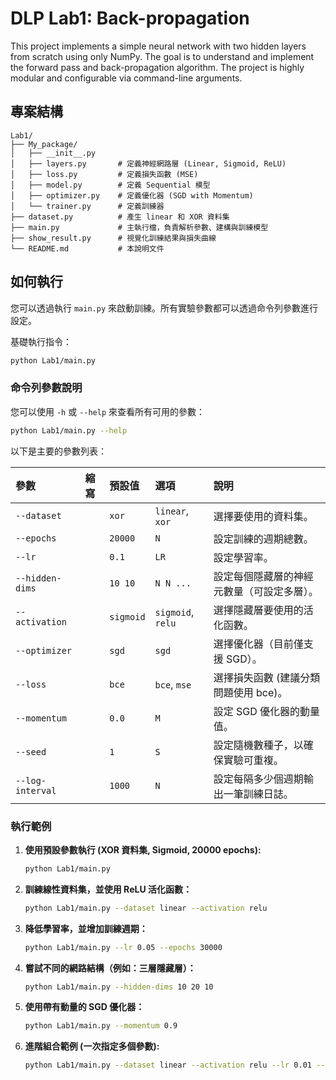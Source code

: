 # DLP Lab1: Back-propagation

This project implements a simple neural network with two hidden layers from scratch using only NumPy. The goal is to understand and implement the forward pass and back-propagation algorithm. The project is highly modular and configurable via command-line arguments.

## 專案結構

```
Lab1/
├── My_package/
│   ├── __init__.py
│   ├── layers.py       # 定義神經網路層 (Linear, Sigmoid, ReLU)
│   ├── loss.py         # 定義損失函數 (MSE)
│   ├── model.py        # 定義 Sequential 模型
│   ├── optimizer.py    # 定義優化器 (SGD with Momentum)
│   └── trainer.py      # 定義訓練器
├── dataset.py          # 產生 linear 和 XOR 資料集
├── main.py             # 主執行檔，負責解析參數、建構與訓練模型
├── show_result.py      # 視覺化訓練結果與損失曲線
└── README.md           # 本說明文件
```

## 如何執行

您可以透過執行 `main.py` 來啟動訓練。所有實驗參數都可以透過命令列參數進行設定。

基礎執行指令：
```bash
python Lab1/main.py
```

### 命令列參數說明

您可以使用 `-h` 或 `--help` 來查看所有可用的參數：
```bash
python Lab1/main.py --help
```

以下是主要的參數列表：

| 參數 | 縮寫 | 預設值 | 選項 | 說明 |
| :--- | :--- | :--- | :--- | :--- |
| `--dataset` | | `xor` | `linear`, `xor` | 選擇要使用的資料集。 |
| `--epochs` | | `20000` | `N` | 設定訓練的週期總數。 |
| `--lr` | | `0.1` | `LR` | 設定學習率。 |
| `--hidden-dims` | | `10 10` | `N N ...` | 設定每個隱藏層的神經元數量（可設定多層）。 |
| `--activation` | | `sigmoid` | `sigmoid`, `relu` | 選擇隱藏層要使用的活化函數。 |
| `--optimizer` | | `sgd` | `sgd` | 選擇優化器（目前僅支援 SGD）。 |
| `--loss` | | `bce` | `bce`, `mse` | 選擇損失函數 (建議分類問題使用 bce)。 |
| `--momentum` | | `0.0` | `M` | 設定 SGD 優化器的動量值。 |
| `--seed` | | `1` | `S` | 設定隨機數種子，以確保實驗可重複。 |
| `--log-interval`| | `1000` | `N` | 設定每隔多少個週期輸出一筆訓練日誌。 |

### 執行範例

1.  **使用預設參數執行 (XOR 資料集, Sigmoid, 20000 epochs):**
    ```bash
    python Lab1/main.py
    ```

2.  **訓練線性資料集，並使用 ReLU 活化函數：**
    ```bash
    python Lab1/main.py --dataset linear --activation relu
    ```

3.  **降低學習率，並增加訓練週期：**
    ```bash
    python Lab1/main.py --lr 0.05 --epochs 30000
    ```

4.  **嘗試不同的網路結構（例如：三層隱藏層）：**
    ```bash
    python Lab1/main.py --hidden-dims 10 20 10
    ```

5.  **使用帶有動量的 SGD 優化器：**
    ```bash
    python Lab1/main.py --momentum 0.9

6.  **進階組合範例 (一次指定多個參數):**
    ```bash
    python Lab1/main.py --dataset linear --activation relu --lr 0.01 --momentum 0.9 --epochs 15000 --hidden-dims 20 20 --loss bce
    ```